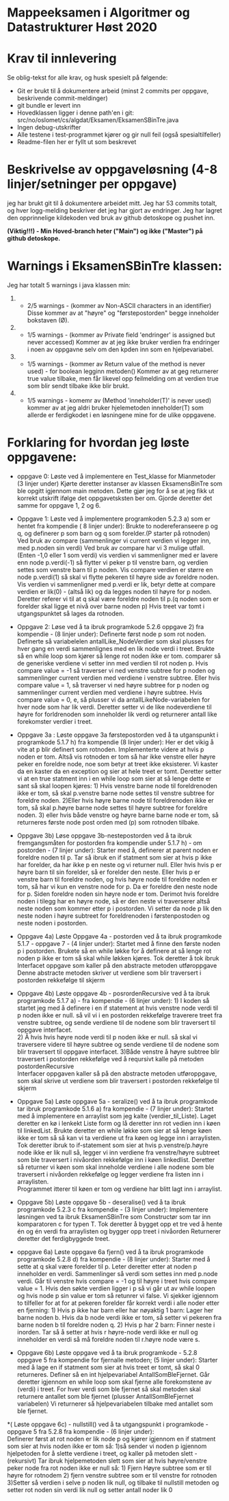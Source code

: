 # Mappeeksamen i Algoritmer og Datastrukturer Høst 2020

# Krav til innlevering

Se oblig-tekst for alle krav, og husk spesielt på følgende:

* Git er brukt til å dokumentere arbeid (minst 2 commits per oppgave, beskrivende commit-meldinger)	
* git bundle er levert inn
* Hovedklassen ligger i denne path'en i git: src/no/oslomet/cs/algdat/Eksamen/EksamenSBinTre.java
* Ingen debug-utskrifter
* Alle testene i test-programmet kjører og gir null feil (også spesialtilfeller)
* Readme-filen her er fyllt ut som beskrevet


# Beskrivelse av oppgaveløsning (4-8 linjer/setninger per oppgave)

jeg har brukt git til å dokumentere arbeidet mitt. Jeg har 53 commits totalt, og hver logg-melding beskriver det jeg har gjort av endringer.
Jeg har lagret den opprinnelige kildekoden ved bruk av github detoskope og pushet inn. 

**(Viktig!!!) - Min Hoved-branch heter ("Main") og ikke ("Master") på github detoskope.**

# Warnings i EksamenSBinTre klassen:

Jeg har totalt 5 warnings i java klassen min:

1) - 2/5 warnings - (kommer av Non-ASCII characters in an identifier) 
Disse kommer av at "høyre" og "førstepostorden" begge inneholder bokstaven (Ø).

2) - 1/5 warnings - (kommer av Private field 'endringer' is assigned but never accessed)
Kommer av at jeg ikke bruker verdien fra endringer i noen av oppgavne selv om den kpden inn som en hjelpevariabel.

3) - 1/5 warnings - (kommer av Return value of the method is never used) - for boolean legginn metoden()
Kommer av at geg returnerer true value tilbake, men får likevel opp feilmelding om at verdien true som blir sendt tilbake ikke blir brukt.

4) - 1/5 warnings - komemr av (Method 'inneholder(T)' is never used)
kommer av at jeg aldri bruker hjelemetoden inneholder(T) som allerde er ferdigkodet i en løsningene mine for de ulike oppgavene.

# Forklaring for hvordan jeg løste oppgavene:

* oppgave 0: Løste ved å implementere en Test_klasse for Mianmetoder (3 linjer under)
            Kjørte deretter instanser av klassen EksamensBinTre som ble opgitt igjennom main metoden.
            Dette gjør jeg for å se at jeg fikk ut korrekt utskrift ifølge det oppgavetsksten ber om. 
            Gjorde deretter det samme for oppgave 1, 2 og 6. 

* Oppgave 1: Løste ved å implementere programkoden 5.2.3 a) som er hentet fra kompendie ( 8 linjer under):
             Brukte to nodereferanseere p og q, og definerer p som barn og q som forelder.(P starter på rotnoden) 
             Ved bruk av compare (sammenlinger vi current verdien vi legger inn, med p.noden sin verdi) 
             Ved bruk av compare har vi 3 mulige utfall.(Enten -1,0 eller 1 som verdi)
             vis verdien vi sammenligner med er lavere enn node p.verdi(-1) så flytter vi peker p til venstre barn, og verdien settes som venstre barn til p noden.
             Vis compare verdien er større en node p.verdi(1) så skal vi flytte pekeren til høyre side av foreldre noden.
             Vis verdien vi sammenligner med p.verdi er lik, betyr dette at compare verdien er lik(0) - (altså lik) og da legges noden til høyre for p noden.
             Deretter referer vi til at q skal være foreldre noden til p.(q noden som er forelder skal ligge et nivå over barne noden p)
             Hvis treet var tomt i utgangspunktet så lages da rotnoden.  
           

* Oppgave 2: Løse ved å ta ibruk programkode 5.2.6 oppgave 2) fra kompendie - (8 linjer under): 
             Definerte først node p som rot noden. 
             Definerte så variabelelen antallLike_NodeVerdier som skal plusses for hver gang en verdi sammenlignes med en lik node verdi i treet.
             Brukte så en while loop som kjører så lenge rot noden ikke er tom. 
             comparer så de generiske verdiene vi setter inn med verdien til rot noden p. 
             Hvis compare value = -1 så traverser vi ned venstre subtree for p noden og sammenlinger current verdien med verdiene i venstre subtree. 
             Eller hvis compare value = 1, så traverser vi ned høyre subtree for p noden og sammenlinger current verdien med verdiene i høyre subtree.
             Hvis compare value = 0, e, så plusser vi da antallLikeNode-variabelen for hver node som har lik verdi. 
             Deretter setter vi de like nodeverdiene til høyre for forldrenoden som inneholder lik verdi og returnerer antall like forekomster verdier i treet.
             
              
* Oppgave 3a : Løste oppgave 3a førstepostorden ved å ta utganspunkt i programkode 5.1.7 h) fra kompendie (8 linjer under):
             Her er det vikig å vite at p blir definert som rotnoden. 
             Implementerte videre at hvis p noden er tom. 
             Altså vis rotnoden er tom så har ikke venstre eller høyre peker en foreldre node, noe som betyr at treet ikke eksisterer.
             Vi kaster da en kaster da en exception og sier at hele treet er tomt. 
             Deretter setter vi at en true statment inn i en while loop som sier at så lenge dette er sant så skal loopen kjøres:
             1) Hvis venstre barne node til foreldrenoden ikke er tom, så skal p.venstre barne node settes til venstre subtree for foreldre noden.
             2)Eller hvis høyre barne node til foreldrenoden ikke er tom, så skal p.høyre barne node settes til høyre subtree for foreldre noden.
             3) eller hvis både venstre og høyre barne barne node er tom, så returneres første node post orden med (p) som rotnoden tilbake. 
           
* Oppgave 3b)  Løse oppgave 3b-nestepostorden ved å ta ibruk fremgangsmåten for postorden fra kompendie under 5.1.7 h) - om postorden - (7 linjer under):
              Starter med å, definerer at parent noden er foreldre noden til p. 
              Tar så ibruk en if statment som sier at hvis p ikke har forelder, da har ikke p en neste og vi returner null. 
              Eller hvis hvis p er høyre barn til sin forelder, så er forelder den neste.
              Eller hvis p er venstre barn til foreldre noden, og hvis høyre node til foreldre noden er tom, så har vi kun en venstre node for p.
              Da er foreldre den neste node for p. Siden foreldre noden sin høyre node er tom.
              Derimot hvis foreldre noden i tilegg har en høyre node, så er den neste vi traverserer altså neste noden som kommer etter p i postorden.
              Vi setter da node p lik den neste noden i høyre subtreet for foreldrenoden i førstenpostoden og neste noden i postorden.
             
* Oppgave 4a) Løste Oppgave 4a - postorden ved å ta ibruk programkode 5.1.7 - oppgave 7 - (4 linjer under):
            Startet med å finne den første noden p i postorden.
            Brukete så en while løkke for å definere at så lenge rot noden p ikke er tom så skal while løkken kjøres.
            Tok deretter å tok ibruk Interfacet oppgave som kaller på den abstracte metoden utføroppgave 
            Denne abstracte metoden skriver ut verdiene som blir traversert i postorden rekkefølge til skjerm
           
* Oppgave 4b) Løste oppgave 4b - posrordenRecursive ved å ta ibruk programkode 5.1.7 a) - fra kompendie - (6 linjer under):
                     1) I koden så startet jeg med å definere i en if statement at hvis venstre node verdi til p noden ikke er null.
                         så vil vi i en postorden rekkefølge traverere treet fra venstre subtree, og sende verdiene til de nodene som blir traversert til oppgave interfacet.  
                     2) Å hvis hvis høyre node verdi til p noden ikke er null.
                         så skal vi traversere videre til høyre subtree og sende verdiene til de nodene som blir traversert til oppgave interfacet. 
                     3)Både venstre å høyre subtree blir traversert i postorden rekkefølge ved å reqursivt kalle på metoden postordenRecursive        
                         Interfacer oppgaven kaller så på den abstracte metoden utføroppgave, som skal skrive ut verdiene som blir traversert i postorden rekkefølge til skjerm 

* Oppgave 5a) Løste oppgave 5a - seralize() ved å ta ibruk programkode tar ibruk programkode 5.1.6 a) fra kompendie - (7 linjer under):
             Startet med å implementere en arraylist som jeg kalte (verdier_til_Liste).
             Laget deretter en kø i lenkekt Liste form og lå deretter inn rot vedien inn i køen til linkedList.
             Brukte deretter en while løkke som sier at så lenge køen ikke er tom så så kan vi ta verdiene ut fra køen og legge inn i arraylisten.
             Tok deretter ibruk to if-statement som sier at hvis p.venstre/p.høyre node ikke er lik null så,
             legger vi inn verdiene fra venstre/høyre subtreet som ble traversert i nivåorden rekkefølge inn i køen linkedlist.
             Deretter så returner vi køen som skal inneholde verdiene i alle nodene som ble traversert i nivåorden rekkefølge og legger verdiene fra listen inn i arraylisten.  
             Programmet itterer til køen er tom og verdiene har blitt lagt inn i arraylist.
             
* Oppgave 5b) Løste oppgave 5b - deseralise() ved å ta ibruk programkode 5.2.3 c fra kompendie - (3 linjer under):
             Implementere løsningen ved ta ibruk EksamenSBinTre som Constructør som tar inn komparatoren c for typen T.
             Tok deretter å bygget opp et tre ved å hente én og én verdi fra arraylisten og bygger opp treet i nivåorden
             Returnerer deretter det ferdigbyggede treet.
 
* oppgave 6a)  Løste oppgave 6a fjern() ved å ta ibruk programkode programkode 5.2.8 d) fra kompendie - (8 linjer under):
               Starter med å sette at q skal være forelder til p. Leter deretter etter at noden p inneholder en verdi.
               Sammenlinger så verdi som settes inn med p.node verdi. Går til venstre hvis compare = -1 og til høyre i treet hvis compare value = 1.
               Hvis den søkte verdien ligger i p så vi går ut av while loopen og hvis node p sin value er tom så retunrer vi false.
               Vi sjekker igjennom to tilfeller for at for at pekeren forelder får korrekt verdi i alle noder etter en fjerning:
               1) Hvis p ikke har barn eller har nøyaktig 1 barn: Lager her barne noden b. Hvis da b node verdi ikke er tom, så
               setter vi pekeren fra barne noden b til foreldre noden q.
               2) Hvis p har 2 barn: Finner neste i inorden. Tar så å setter at hvis r høyre-node verdi ikke er null og inneholder en verdi
               så må foreldre noden til r.høyre node være s.
 
* Oppgave 6b) Løste oppgave ved å ta ibruk programkode - 5.2.8 oppgave 5 fra kompendie for fjernalle metoden; (5 linjer under):
            Starter med å lage en if statment som sier at hvis treet er tomt, så skal 0 returneres.
            Definer så en int hjelpevariabel AntallSomBleFjernet. 
            Går deretter igjennom en while loop som skal fjerne alle forekomstene av (verdi) i treet.
            For hver verdi som ble fjernet så skal metoden skal returnere antallet som ble fjernet (plusser AntallSomBleFjernet variabelen)
            Vi returnerer så hjelpevariabelen tilbake med antallet som ble fjernet. 
 
 
*( Løste oppgave 6c) - nullstill() ved å ta utgangspunkt i programkode - oppgave 5 fra 5.2.8 fra kompendie - (6 linjer under):                        
            Definerer først at rot noden er lik node p og kjører igjennom en if statment som sier at hvis noden ikke er tom så:
            1)så sender vi noden p igjennom hjelpetoden for å slette verdiene i treet, og kaller på metoden slett - (rekursivt)
            Tar ibruk hjelpemetoden slett som sier at hvis høyre/venstre peker node fra rot noden ikke er null så: 
            1) Fjern Høyre subtree som er til høyre for rotnodem
            2) fjern venstre subtree som er til venstre for rotnoden 
            3)Setter så verdien i selve p noden lik null, og tilbake til nullstill metoden og setter rot noden sin verdi lik null og setter antall noder lik 0    